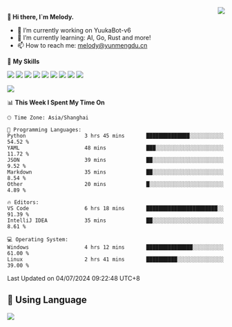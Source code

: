 <a href="#">
  <img align="right" src="https://github-readme-stats.vercel.app/api?username=melodyyuuka&count_private=true&show_icons=true" />
</a>

**👋 Hi there, I`m Melody.**

- 🔭 I’m currently working on YuukaBot-v6
- 🌱 I’m currently learning: AI, Go, Rust and more!
- 📫 How to reach me: melody@yunmengdu.cn

🌟 **My Skills** 

![](https://img.shields.io/badge/-Python-3e74a2?style=flat-square&logo=Python&logoColor=fff)
![](https://img.shields.io/badge/-Java-007396?style=flat-square&logo=OpenJDK&logoColor=fff)
![](https://img.shields.io/badge/-Node.js-339933?style=flat-square&logo=Node.js&logoColor=fff)
![](https://img.shields.io/badge/-Git-f05032?style=flat-square&logo=git&logoColor=fff)
![](https://img.shields.io/badge/-PostgreSQL-4169e1?style=flat-square&logo=PostgreSQL&logoColor=fff)
![](https://img.shields.io/badge/-Rust-000000?style=flat-square&logo=rust&logoColor=fff)
![](https://img.shields.io/badge/-VSCode-007acc?style=flat-square&logo=Visual-Studio-Code&logoColor=fff)
![](https://img.shields.io/badge/-FastAPI-009688?style=flat-square&logo=FastAPI&logoColor=fff)
![](https://img.shields.io/badge/-Linux-000000?style=flat-square&logo=Linux&logoColor=fff)


![](https://wakatime.com/badge/user/fa6dc0e2-47c5-4d2d-ae45-69fec6f2122c.svg)

<!--START_SECTION:waka-->
📊 **This Week I Spent My Time On** 

```text
🕑︎ Time Zone: Asia/Shanghai

💬 Programming Languages: 
Python                   3 hrs 45 mins       ██████████████░░░░░░░░░░░   54.52 % 
YAML                     48 mins             ███░░░░░░░░░░░░░░░░░░░░░░   11.72 % 
JSON                     39 mins             ██░░░░░░░░░░░░░░░░░░░░░░░    9.52 % 
Markdown                 35 mins             ██░░░░░░░░░░░░░░░░░░░░░░░    8.54 % 
Other                    20 mins             █░░░░░░░░░░░░░░░░░░░░░░░░    4.89 % 

🔥 Editors: 
VS Code                  6 hrs 18 mins       ███████████████████████░░   91.39 % 
IntelliJ IDEA            35 mins             ██░░░░░░░░░░░░░░░░░░░░░░░    8.61 % 

💻 Operating System: 
Windows                  4 hrs 12 mins       ███████████████░░░░░░░░░░   61.00 % 
Linux                    2 hrs 41 mins       ██████████░░░░░░░░░░░░░░░   39.00 % 
```


 Last Updated on 04/07/2024 09:22:48 UTC+8
<!--END_SECTION:waka-->

## 🥰 **Using Language**

![](https://github-readme-stats.vercel.app/api/wakatime?username=MelodyYuyuko&layout=compact&hide_border=true)
